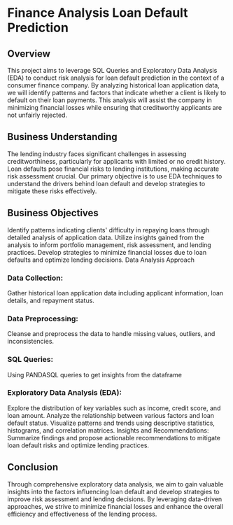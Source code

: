 # Finance Analysis Loan Default Prediction

## Overview
This project aims to leverage SQL Queries and Exploratory Data Analysis (EDA) to conduct risk analysis for loan default prediction in the context of a consumer finance company. By analyzing historical loan application data, we will identify patterns and factors that indicate whether a client is likely to default on their loan payments. This analysis will assist the company in minimizing financial losses while ensuring that creditworthy applicants are not unfairly rejected.

## Business Understanding

The lending industry faces significant challenges in assessing creditworthiness, particularly for applicants with limited or no credit history. Loan defaults pose financial risks to lending institutions, making accurate risk assessment crucial. Our primary objective is to use EDA techniques to understand the drivers behind loan default and develop strategies to mitigate these risks effectively.

## Business Objectives

Identify patterns indicating clients' difficulty in repaying loans through detailed analysis of application data.
Utilize insights gained from the analysis to inform portfolio management, risk assessment, and lending practices.
Develop strategies to minimize financial losses due to loan defaults and optimize lending decisions.
Data Analysis Approach

### Data Collection: 
Gather historical loan application data including applicant information, loan details, and repayment status.

### Data Preprocessing: 
Cleanse and preprocess the data to handle missing values, outliers, and inconsistencies.

### SQL Queries:
Using PANDASQL queries to get insights from the dataframe

### Exploratory Data Analysis (EDA):
Explore the distribution of key variables such as income, credit score, and loan amount.
Analyze the relationship between various factors and loan default status.
Visualize patterns and trends using descriptive statistics, histograms, and correlation matrices.
Insights and Recommendations: Summarize findings and propose actionable recommendations to mitigate loan default risks and optimize lending practices.

## Conclusion

Through comprehensive exploratory data analysis, we aim to gain valuable insights into the factors influencing loan default and develop strategies to improve risk assessment and lending decisions. By leveraging data-driven approaches, we strive to minimize financial losses and enhance the overall efficiency and effectiveness of the lending process.
